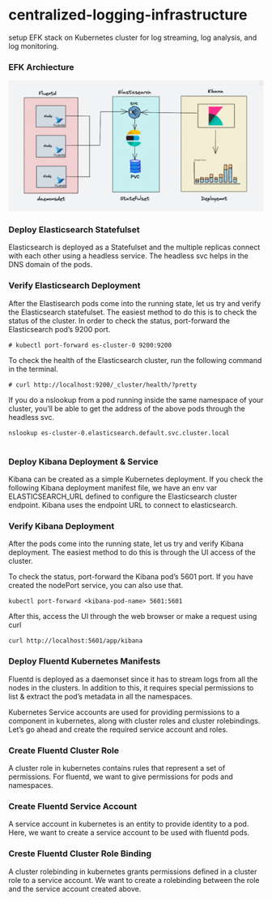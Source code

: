 # centralized-logging-infrastructure

setup EFK stack on Kubernetes cluster for log streaming, log analysis, and log monitoring.
### EFK Archiecture

![1](efk.png)

### Deploy Elasticsearch Statefulset

Elasticsearch is deployed as a Statefulset and the multiple replicas connect with each other using a headless service. The headless svc helps in the DNS domain of the pods.
### Verify Elasticsearch Deployment

After the Elastisearch pods come into the running state, let us try and verify the Elasticsearch statefulset. The easiest method to do this is to check the status of the cluster. In order to check the status, port-forward the Elasticsearch pod’s 9200 port.
```
# kubectl port-forward es-cluster-0 9200:9200
```
To check the health of the Elasticsearch cluster, run the following command in the terminal.
```
# curl http://localhost:9200/_cluster/health/?pretty

```
If you do a nslookup from a pod running inside the same namespace of your cluster, you’ll be able to get the address of the above pods through the headless svc. 

```
nslookup es-cluster-0.elasticsearch.default.svc.cluster.local
 
```
### Deploy Kibana Deployment & Service

Kibana can be created as a simple Kubernetes deployment. If you check the following Kibana deployment manifest file, we have an env var ELASTICSEARCH_URL defined to configure the Elasticsearch cluster endpoint. Kibana uses the endpoint URL to connect to elasticsearch.

### Verify Kibana Deployment

After the pods come into the running state, let us try and verify Kibana deployment. The easiest method to do this is through the UI access of the cluster.

To check the status, port-forward the Kibana pod’s 5601 port. If you have created the nodePort service, you can also use that.
```
kubectl port-forward <kibana-pod-name> 5601:5601
```

After this, access the UI through the web browser or make a request using curl
```
curl http://localhost:5601/app/kibana
```


### Deploy Fluentd Kubernetes Manifests

Fluentd is deployed as a daemonset since it has to stream logs from all the nodes in the clusters. In addition to this, it requires special permissions to list & extract the pod’s metadata in all the namespaces.

Kubernetes Service accounts are used for providing permissions to a component in kubernetes, along with cluster roles and cluster rolebindings. Let’s go ahead and create the required service account and roles.

### Create Fluentd Cluster Role

A cluster role in kubernetes contains rules that represent a set of permissions. For fluentd, we want to give permissions for pods and namespaces.

### Create Fluentd Service Account

A service account in kubernetes is an entity to provide identity to a pod. Here, we want to create a service account to be used with fluentd pods.

### Creste Fluentd Cluster Role Binding

A cluster rolebinding in kubernetes grants permissions defined in a cluster role to a service account. We want to create a rolebinding between the role and the service account created above. 
